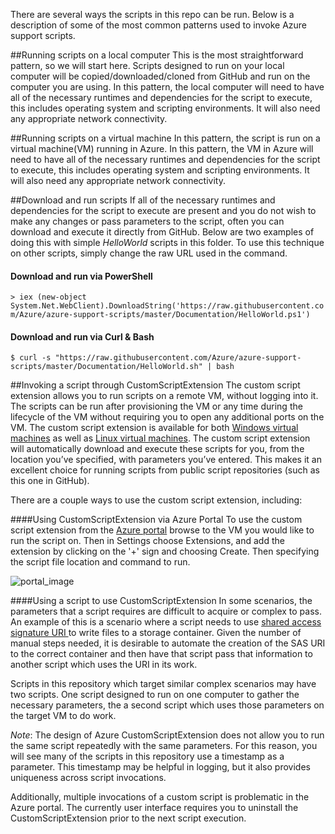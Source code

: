 There are several ways the scripts in this repo can be run. Below is a description of some of the most common patterns used to invoke Azure support scripts.

##Running scripts on a local computer
This is the most straightforward pattern, so we will start here.  Scripts designed to run on your local computer will be copied/downloaded/cloned from GitHub and run on the computer you are using.  In this pattern, the local computer will need to have all of the necessary runtimes and dependencies for the script to execute, this includes operating system and scripting environments. It will also need any appropriate network connectivity.

##Running scripts on a virtual machine
In this pattern, the script is run on a virtual machine(VM) running in Azure. In this pattern, the VM in Azure will need to have all of the necessary runtimes and dependencies for the script to execute, this includes operating system and scripting environments. It will also need any appropriate network connectivity.

##Download and run scripts
If all of the necessary runtimes and dependencies for the script to execute are present and you do not wish to make any changes or pass parameters to the script, often you can download and execute it directly from GitHub.  Below are two examples of doing this with simple *HelloWorld* scripts in this folder.  To use this technique on other scripts, simply change the raw URL used in the command.

#### Download and run via PowerShell
`> iex (new-object System.Net.WebClient).DownloadString('https://raw.githubusercontent.com/Azure/azure-support-scripts/master/Documentation/HelloWorld.ps1')`
#### Download and run via Curl & Bash
`$ curl -s "https://raw.githubusercontent.com/Azure/azure-support-scripts/master/Documentation/HelloWorld.sh" | bash`

##Invoking a script through CustomScriptExtension
The custom script extension allows you to run scripts on a remote VM, without logging into it. The scripts can be run after provisioning the VM or any time during the lifecycle of the VM without requiring you to open any additional ports on the VM. The custom script extension is available for both [Windows virtual machines](https://azure.microsoft.com/en-us/documentation/articles/virtual-machines-windows-classic-extensions-customscript/) as well as [Linux virtual machines](https://azure.microsoft.com/en-us/blog/automate-linux-vm-customization-tasks-using-customscript-extension/).  The custom script extension will automatically download and execute these scripts for you, from the location you’ve specified, with parameters you’ve entered.  This makes it an excellent choice for running scripts from public script repositories (such as this one in GitHub). 

There are a couple ways to use the custom script extension, including:

####Using CustomScriptExtension via Azure Portal
To use the custom script extension from the [Azure portal](http://portal.azure.com) browse to the VM you would like to run the script on.  Then in Settings choose Extensions, and add the extension by clicking on the '+' sign and choosing Create.  Then specifying the script file location and command to run.

![portal_image](https://acom.azurecomcdn.net/80C57D/cdn/mediahandler/docarticles/dpsmedia-prod/azure.microsoft.com/en-us/documentation/articles/virtual-machines-windows-classic-extensions-customscript/20160415071221/addcse.png)

####Using a script to use CustomScriptExtension
In some scenarios, the parameters that a script requires are difficult to acquire or complex to pass.  An example of this is a scenario where a script needs to use [shared access signature URI ](https://azure.microsoft.com/en-us/documentation/articles/storage-dotnet-shared-access-signature-part-2/) to write files to a storage container.  Given the number of manual steps needed, it is desirable to automate the creation of the SAS URI to the correct container and then have that script pass that information to another script which uses the URI in its work.

Scripts in this repository which target similar complex scenarios may have two scripts.  One script designed to run on one computer to gather the necessary parameters, the a second script which uses those parameters on the target VM to do work.


_Note_: The design of Azure CustomScriptExtension does not allow you to run the same script repeatedly with the same parameters.  For this reason, you will see many of the scripts in this repository use a timestamp as a parameter.  This timestamp may be helpful in logging, but it also provides uniqueness across script invocations.

Additionally,  multiple invocations of a custom script is  problematic in the Azure portal.  The currently user interface requires you to uninstall the CustomScriptExtension prior to the next script execution.


